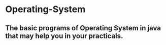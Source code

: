 # Operating-System
## The basic programs of Operating System in java that may help you in your practicals.
